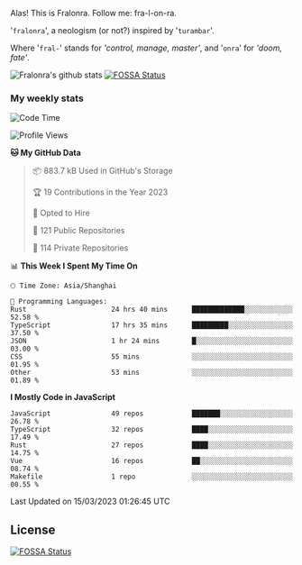 Alas! This is Fralonra. Follow me: fra-l-on-ra.

'`fralonra`', a neologism (or not?) inspired by '`turambar`'.

Where '`fral-`' stands for *'control, manage, master'*, and '`onra`' for *'doom, fate'*.

![Fralonra's github stats](https://github-readme-stats.vercel.app/api?username=fralonra)
[![FOSSA Status](https://app.fossa.com/api/projects/git%2Bgithub.com%2Ffralonra%2Ffralonra.svg?type=shield)](https://app.fossa.com/projects/git%2Bgithub.com%2Ffralonra%2Ffralonra?ref=badge_shield)

### My weekly stats

<!--START_SECTION:waka-->
![Code Time](http://img.shields.io/badge/Code%20Time-3%2C164%20hrs%2022%20mins-blue)

![Profile Views](http://img.shields.io/badge/Profile%20Views-2-blue)

**🐱 My GitHub Data** 

> 📦 883.7 kB Used in GitHub's Storage 
 > 
> 🏆 19 Contributions in the Year 2023
 > 
> 💼 Opted to Hire
 > 
> 📜 121 Public Repositories 
 > 
> 🔑 114 Private Repositories 
 > 
📊 **This Week I Spent My Time On** 

```text
🕑︎ Time Zone: Asia/Shanghai

💬 Programming Languages: 
Rust                     24 hrs 40 mins      █████████████░░░░░░░░░░░░   52.58 % 
TypeScript               17 hrs 35 mins      █████████░░░░░░░░░░░░░░░░   37.50 % 
JSON                     1 hr 24 mins        █░░░░░░░░░░░░░░░░░░░░░░░░   03.00 % 
CSS                      55 mins             ░░░░░░░░░░░░░░░░░░░░░░░░░   01.95 % 
Other                    53 mins             ░░░░░░░░░░░░░░░░░░░░░░░░░   01.89 % 
```

**I Mostly Code in JavaScript** 

```text
JavaScript               49 repos            ███████░░░░░░░░░░░░░░░░░░   26.78 % 
TypeScript               32 repos            ████░░░░░░░░░░░░░░░░░░░░░   17.49 % 
Rust                     27 repos            ████░░░░░░░░░░░░░░░░░░░░░   14.75 % 
Vue                      16 repos            ██░░░░░░░░░░░░░░░░░░░░░░░   08.74 % 
Makefile                 1 repo              ░░░░░░░░░░░░░░░░░░░░░░░░░   00.55 % 
```




 Last Updated on 15/03/2023 01:26:45 UTC
<!--END_SECTION:waka-->

## License
[![FOSSA Status](https://app.fossa.com/api/projects/git%2Bgithub.com%2Ffralonra%2Ffralonra.svg?type=large)](https://app.fossa.com/projects/git%2Bgithub.com%2Ffralonra%2Ffralonra?ref=badge_large)